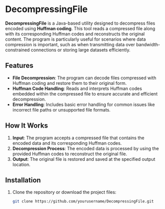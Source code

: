 # DecompressingFile

**DecompressingFile** is a Java-based utility designed to decompress files encoded using **Huffman coding**. This tool reads a compressed file along with its corresponding Huffman codes and reconstructs the original content. The program is particularly useful for scenarios where data compression is important, such as when transmitting data over bandwidth-constrained connections or storing large datasets efficiently.

## Features

- **File Decompression**: The program can decode files compressed with Huffman coding and restore them to their original form.
- **Huffman Code Handling**: Reads and interprets Huffman codes embedded within the compressed file to ensure accurate and efficient decompression.
- **Error Handling**: Includes basic error handling for common issues like incorrect file paths or unsupported file formats.

## How It Works

1. **Input**: The program accepts a compressed file that contains the encoded data and its corresponding Huffman codes.
2. **Decompression Process**: The encoded data is processed by using the provided Huffman codes to reconstruct the original file.
3. **Output**: The original file is restored and saved at the specified output location.

## Installation

1. Clone the repository or download the project files:
   ```bash
   git clone https://github.com/yourusername/DecompressingFile.git